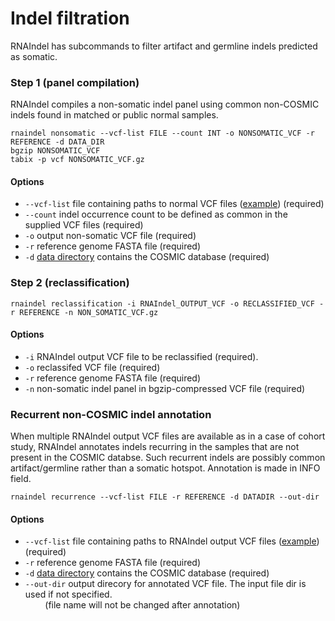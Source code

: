 # Indel filtration 

RNAIndel has subcommands to filter artifact and germline indels predicted as somatic.

### Step 1 (panel compilation)
RNAIndel compiles a non-somatic indel panel using common non-COSMIC indels found in matched or public normal samples.
```
rnaindel nonsomatic --vcf-list FILE --count INT -o NONSOMATIC_VCF -r REFERENCE -d DATA_DIR
bgzip NONSOMATIC_VCF
tabix -p vcf NONSOMATIC_VCF.gz
```
#### Options
* ```--vcf-list``` file containing paths to normal VCF files ([example](../../sample_data/inputs/normals.txt)) (required)
* ```--count``` indel occurrence count to be defined as common in the supplied VCF files (required)
* ```-o``` output non-somatic VCF file (required)
* ```-r``` reference genome FASTA file (required)
* ```-d``` [data directory](../../README.md/#setup) contains the COSMIC database (required)
 
### Step 2 (reclassification) 
```
rnaindel reclassification -i RNAIndel_OUTPUT_VCF -o RECLASSIFIED_VCF -r REFERENCE -n NON_SOMATIC_VCF.gz 
```
#### Options
* ```-i``` RNAIndel output VCF file to be reclassified (required).
* ```-o``` reclassifed VCF file (required)
* ```-r``` reference genome FASTA file (required)
* ```-n``` non-somatic indel panel in bgzip-compressed VCF file (required)

### Recurrent non-COSMIC indel annotation
When multiple RNAIndel output VCF files are available as in a case of cohort study, 
RNAIndel annotates indels recurring in the samples that are not present in the 
COSMIC databse. Such recurrent indels are possibly common artifact/germline rather 
than a somatic hotspot. Annotation is made in INFO field. 
```
rnaindel recurrence --vcf-list FILE -r REFERENCE -d DATADIR --out-dir
```
#### Options
* ```--vcf-list``` file containing paths to RNAIndel output VCF files ([example](../../sample_data/inputs/rnaindel_vcfs.txt)) (required)
* ```-r``` reference genome FASTA file (required)
* ```-d``` [data directory](../../README.md/#setup) contains the COSMIC database (required)
* ```--out-dir``` output direcory for annotated VCF file. The input file dir is used if not specified. <br>
&nbsp;   &nbsp;   &nbsp;   &nbsp;  (file name will not be changed after annotation)
